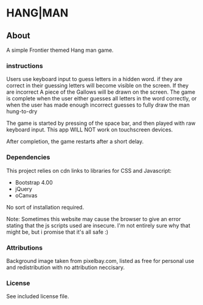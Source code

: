 # HANG|MAN

## About
A simple Frontier themed Hang man game. 

### instructions

Users use keyboard input to guess  letters in a hidden word. if they are correct in their guessing letters will become visible on the screen. If they are incorrect A piece of the Gallows will be drawn on the screen. The game is complete when the user either guesses all letters in the word correctly, or when the user has made enough incorrect guesses to fully draw the man hung-to-dry

The game is started by pressing of the space bar, and then played with raw keyboard input. This app WILL NOT work on touchscreen devices.

After completion, the game restarts after a short delay.

### Dependencies
This project relies on cdn links to libraries for CSS and Javascript:

- Bootstrap 4.00
- jQuery
- oCanvas

No sort of installation required.

Note: Sometimes this website may cause the browser to give an error stating that the js scripts used are insecure. I'm not entirely sure why that might be, but i promise that it's all safe :)

### Attributions

Background image taken from pixelbay.com, listed as free for personal use and redistribution with no attribution neccisary.

### License

See included license file.

